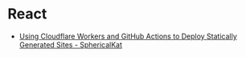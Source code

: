 # React

- [Using Cloudflare Workers and GitHub Actions to Deploy Statically Generated Sites - SphericalKat](https://medium.com/swlh/using-cloudflare-workers-and-github-actions-to-deploy-statically-generated-sites-c96b502d49c4)
